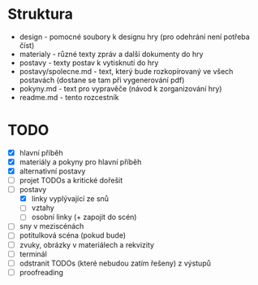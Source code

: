 # Struktura

- design - pomocné soubory k designu hry (pro odehrání není potřeba číst)
- materialy - různé texty zpráv a další dokumenty do hry
- postavy - texty postav k vytisknutí do hry
- postavy/spolecne.md - text, který bude rozkopírovaný ve všech postavách (dostane se tam při vygenerování pdf)
- pokyny.md - text pro vypravěče (návod k zorganizování hry)
- readme.md - tento rozcestník

# TODO

- [x] hlavní příběh
- [x] materiály a pokyny pro hlavní příběh
- [x] alternativní postavy
- [ ] projet TODOs a kritické dořešit
- [ ] postavy
    - [x] linky vyplývající ze snů
    - [ ] vztahy
    - [ ] osobní linky (+ zapojit do scén)
- [ ] sny v meziscénách
- [ ] potitulková scéna (pokud bude)
- [ ] zvuky, obrázky v materiálech a rekvizity
- [ ] terminál
- [ ] odstranit TODOs (které nebudou zatím řešeny) z výstupů
- [ ] proofreading
